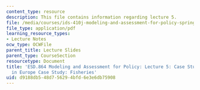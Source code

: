```yaml
---
content_type: resource
description: This file contains information regarding lecture 5.
file: /media/courses/ids-410j-modeling-and-assessment-for-policy-spring-2013/d9188db548d756294bfd6e3e6db75908_MITESD_864S13_lecture5.pdf
file_type: application/pdf
learning_resource_types:
- Lecture Notes
ocw_type: OCWFile
parent_title: Lecture Slides
parent_type: CourseSection
resourcetype: Document
title: 'ESD.864 Modeling and Assessment for Policy: Lecture 5: Case Study: Acid Rain
  in Europe Case Study: Fisheries'
uid: d9188db5-48d7-5629-4bfd-6e3e6db75908
---
```

